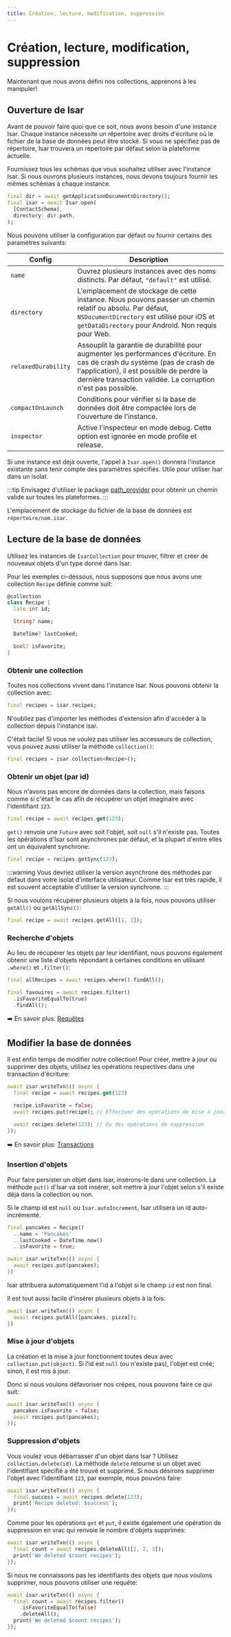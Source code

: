 ```yaml
---
title: Création, lecture, modification, suppression
---
```


# Création, lecture, modification, suppression

Maintenant que nous avons défini nos collections, apprenons à les manipuler!

## Ouverture de Isar

Avant de pouvoir faire quoi que ce soit, nous avons besoin d'une instance Isar. Chaque instance nécessite un répertoire avec droits d'écriture où le fichier de la base de données peut être stocké. Si vous ne spécifiez pas de répertoire, Isar trouvera un répertoire par défaut selon la plateforme actuelle.

Fournissez tous les schémas que vous souhaitez utiliser avec l'instance Isar. Si nous ouvrons plusieurs instances, nous devons toujours fournir les mêmes schémas à chaque instance.

```dart
final dir = await getApplicationDocumentsDirectory();
final isar = await Isar.open(
  [ContactSchema],
  directory: dir.path,
);
```

Nous pouvons utiliser la configuration par défaut ou fournir certains des paramètres suivants:

| Config              | Description                                                                                                                                                                                                                              |
| ------------------- | ---------------------------------------------------------------------------------------------------------------------------------------------------------------------------------------------------------------------------------------- |
| `name`              | Ouvrez plusieurs instances avec des noms distincts. Par défaut, `"default"` est utilisé.                                                                                                                                                 |
| `directory`         | L'emplacement de stockage de cette instance. Nous pouvons passer un chemin relatif ou absolu. Par défaut, `NSDocumentDirectory` est utilisé pour iOS et `getDataDirectory` pour Android. Non requis pour Web.                            |
| `relaxedDurability` | Assouplit la garantie de durabilité pour augmenter les performances d'écriture. En cas de crash du système (pas de crash de l'application), il est possible de perdre la dernière transaction validée. La corruption n'est pas possible. |
| `compactOnLaunch`   | Conditions pour vérifier si la base de données doit être compactée lors de l'ouverture de l'instance.                                                                                                                                    |
| `inspector`         | Active l'inspecteur en mode debug. Cette option est ignorée en mode profile et release.                                                                                                                                                  |

Si une instance est déjà ouverte, l'appel à `Isar.open()` donnera l'instance existante sans tenir compte des paramètres spécifiés. Utile pour utiliser Isar dans un isolat.

:::tip
Envisagez d'utiliser le package [path_provider](https://pub.dev/packages/path_provider) pour obtenir un chemin valide sur toutes les plateformes.
:::

L'emplacement de stockage du fichier de la base de données est `répertoire/nom.isar`.

## Lecture de la base de données

Utilisez les instances de `IsarCollection` pour trouver, filtrer et créer de nouveaux objets d'un type donné dans Isar.

Pour les exemples ci-dessous, nous supposons que nous avons une collection `Recipe` définie comme suit:

```dart
@collection
class Recipe {
  late int id;

  String? name;

  DateTime? lastCooked;

  bool? isFavorite;
}
```

### Obtenir une collection

Toutes nos collections vivent dans l'instance Isar. Nous pouvons obtenir la collection avec:

```dart
final recipes = isar.recipes;
```

N'oubliez pas d'importer les méthodes d'extension afin d'accéder à la collection depuis l'instance isar.

C'était facile! Si vous ne voulez pas utiliser les accesseurs de collection, vous pouvez aussi utiliser la méthode `collection()`:

```dart
final recipes = isar.collection<Recipe>();
```

### Obtenir un objet (par id)

Nous n'avons pas encore de données dans la collection, mais faisons comme si c'était le cas afin de récupérer un objet imaginaire avec l'identifiant `123`.

```dart
final recipe = await recipes.get(123);
```

`get()` renvoie une `Future` avec soit l'objet, soit `null` s'il n'existe pas. Toutes les opérations d'Isar sont asynchrones par défaut, et la plupart d'entre elles ont un équivalent synchrone:

```dart
final recipe = recipes.getSync(123);
```

:::warning
Vous devriez utiliser la version asynchrone des méthodes par défaut dans votre isolat d'interface utilisateur. Comme Isar est très rapide, il est souvent acceptable d'utiliser la version synchrone.
:::

Si nous voulons récupérer plusieurs objets à la fois, nous pouvons utiliser `getAll()` ou `getAllSync()`:

```dart
final recipe = await recipes.getAll([1, 2]);
```

### Recherche d'objets

Au lieu de récupérer les objets par leur identifiant, nous pouvons également obtenir une liste d'objets répondant à certaines conditions en utilisant `.where()` et `.filter()`:

```dart
final allRecipes = await recipes.where().findAll();

final favouires = await recipes.filter()
  .isFavoriteEqualTo(true)
  .findAll();
```

➡️ En savoir plus: [Requêtes](queries)

## Modifier la base de données

Il est enfin temps de modifier notre collection! Pour créer, mettre à jour ou supprimer des objets, utilisez les opérations respectives dans une transaction d'écriture:

```dart
await isar.writeTxn(() async {
  final recipe = await recipes.get(123)

  recipe.isFavorite = false;
  await recipes.put(recipe); // Effectuer des opérations de mise à jour

  await recipes.delete(123); // Ou des opérations de suppression
});
```

➡️ En savoir plus: [Transactions](transactions)

### Insertion d'objets

Pour faire persister un objet dans Isar, insérons-le dans une collection. La méthode `put()` d'Isar va soit insérer, soit mettre à jour l'objet selon s'il existe déjà dans la collection ou non.

Si le champ id est `null` ou `Isar.autoIncrement`, Isar utilisera un id auto-incrémenté.

```dart
final pancakes = Recipe()
  ..name = 'Pancakes'
  ..lastCooked = DateTime.now()
  ..isFavorite = true;

await isar.writeTxn(() async {
  await recipes.put(pancakes);
})
```

Isar attribuera automatiquement l'id à l'objet si le champ `id` est non final.

Il est tout aussi facile d'insérer plusieurs objets à la fois:

```dart
await isar.writeTxn(() async {
  await recipes.putAll([pancakes, pizza]);
})
```

### Mise à jour d'objets

La création et la mise à jour fonctionnent toutes deux avec `collection.put(object)`. Si l'id est `null` (ou n'existe pas), l'objet est créé; sinon, il est mis à jour.

Donc si nous voulons défavoriser nos crêpes, nous pouvons faire ce qui suit:

```dart
await isar.writeTxn(() async {
  pancakes.isFavorite = false;
  await recipes.put(pancakes);
});
```

### Suppression d'objets

Vous voulez vous débarrasser d'un objet dans Isar ? Utilisez `collection.delete(id)`. La méthode `delete` retourne si un objet avec l'identifiant spécifié a été trouvé et supprimé. Si nous désirons supprimer l'objet avec l'identifiant `123`, par exemple, nous pouvons faire:

```dart
await isar.writeTxn(() async {
  final success = await recipes.delete(123);
  print('Recipe deleted: $success');
});
```

Comme pour les opérations `get` et `put`, il existe également une opération de suppression en vrac qui renvoie le nombre d'objets supprimés:

```dart
await isar.writeTxn(() async {
  final count = await recipes.deleteAll([1, 2, 3]);
  print('We deleted $count recipes');
});
```

Si nous ne connaissons pas les identifiants des objets que nous voulons supprimer, nous pouvons utiliser une requête:

```dart
await isar.writeTxn(() async {
  final count = await recipes.filter()
    .isFavoriteEqualTo(false)
    .deleteAll();
  print('We deleted $count recipes');
});
```
